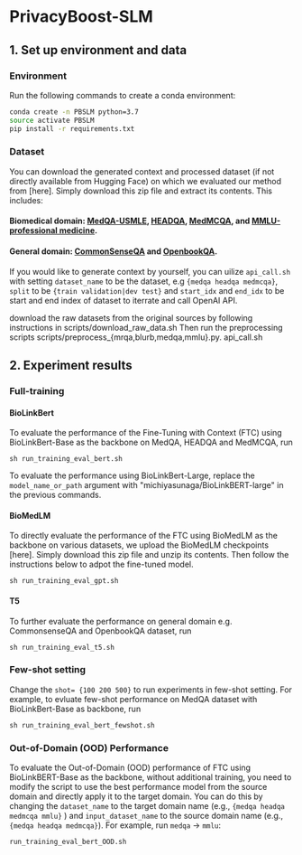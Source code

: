 # PrivacyBoost-SLM

## 1. Set up environment and data

### Environment
Run the following commands to create a conda environment:
```bash
conda create -n PBSLM python=3.7
source activate PBSLM
pip install -r requirements.txt
```

### Dataset

You can download the generated context and processed dataset (if not directly available from Hugging Face) on which we evaluated our method from [here]. Simply download this zip file and extract its contents.
This includes:
#### Biomedical domain: [MedQA-USMLE](https://github.com/jind11/MedQA), [HEADQA](https://github.com/aghie/head-qa), [MedMCQA](https://medmcqa.github.io/), and [MMLU-professional medicine](https://github.com/hendrycks/test).
#### General domain: [CommonSenseQA](https://www.tau-nlp.sites.tau.ac.il/commonsenseqa) and [OpenbookQA](https://allenai.org/data/open-book-qa).

If you would like to generate context by yourself, you can uilize `api_call.sh` with setting `dataset_name` to be the dataset, e.g `{medqa headqa medmcqa}`, `split` to be `{train validation|dev test}` and `start_idx` and `end_idx` to be start and end index of dataset to iterrate and call OpenAI API. 


download the raw datasets from the original sources by following instructions in scripts/download_raw_data.sh
Then run the preprocessing scripts scripts/preprocess_{mrqa,blurb,medqa,mmlu}.py.
api_call.sh

## 2. Experiment results

###  Full-training 

#### BioLinkBert
To evaluate the performance of the Fine-Tuning with Context (FTC) using BioLinkBert-Base as the backbone on MedQA, HEADQA and MedMCQA, run
```
sh run_training_eval_bert.sh 
```

To evaluate the performance using BioLinkBert-Large, replace the `model_name_or_path` argument with "michiyasunaga/BioLinkBERT-large" in the previous commands.

#### BioMedLM
To directly evaluate the performance of the FTC using BioMedLM as the backbone on various datasets, we upload the BioMedLM checkpoints [here]. Simply download this zip file and unzip its contents. Then follow the instructions below to adpot the fine-tuned model.
```
sh run_training_eval_gpt.sh 
```

#### T5
To further evaluate the performance on general domain e.g. CommonsenseQA and OpenbookQA dataset, run

```
sh run_training_eval_t5.sh 
```


###  Few-shot setting

Change the `shot= {100 200 500}` to run experiments in few-shot setting. For example, to evluate few-shot performance on MedQA dataset with BioLinkBert-Base as backbone, run
```
sh run_training_eval_bert_fewshot.sh 
```

###  Out-of-Domain (OOD) Performance
To evaluate the Out-of-Domain (OOD) performance of FTC using BioLinkBERT-Base as the backbone, without additional training, you need to modify the script to use the best performance model from the source domain and directly apply it to the target domain. You can do this by changing the `dataset_name`  to the target domain name (e.g.,  `{medqa headqa medmcqa mmlu}` ) and `input_dataset_name` to the source domain name (e.g., `{medqa headqa medmcqa}`). For example, run `medqa` -> `mmlu`:

```
run_training_eval_bert_OOD.sh
```







